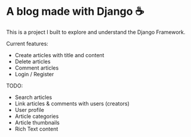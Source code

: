 # A blog made with Django ☕

This is a project I built to explore and understand the Django Framework.

Current features:

- Create articles with title and content
- Delete articles
- Comment articles
- Login / Register

TODO:

- Search articles
- Link articles & comments with users (creators)
- User profile
- Article categories
- Article thumbnails
- Rich Text content

